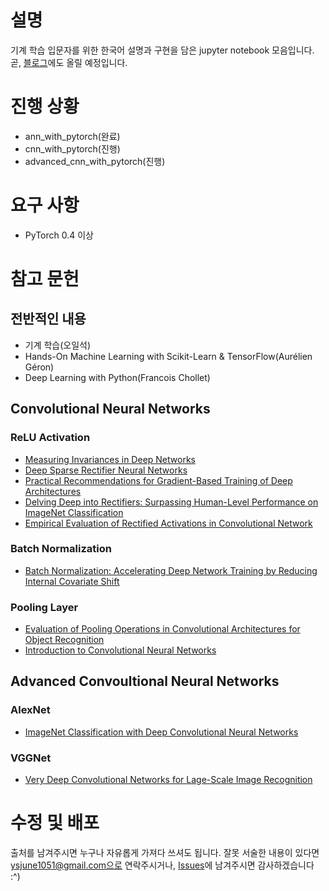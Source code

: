# 설명
기계 학습 입문자를 위한 한국어 설명과 구현을 담은 jupyter notebook 모음입니다.<br>
곧, [블로그](https://burgerphilia.github.io/)에도 올릴 예정입니다.<br>

# 진행 상황
* ann_with_pytorch(완료)<br>
* cnn_with_pytorch(진행)<br>
* advanced_cnn_with_pytorch(진행)<br>

# 요구 사항
* PyTorch 0.4 이상

# 참고 문헌
## 전반적인 내용
* 기계 학습(오일석)<br>
* Hands-On Machine Learning with Scikit-Learn & TensorFlow(Aurélien Géron)<br>
* Deep Learning with Python(Francois Chollet)<br>

## Convolutional Neural Networks
### ReLU Activation
* [Measuring Invariances in Deep Networks](https://papers.nips.cc/paper/3790-measuring-invariances-in-deep-networks) 
* [Deep Sparse Rectifier Neural Networks](http://proceedings.mlr.press/v15/glorot11a.html)
* [Practical Recommendations for Gradient-Based Training of Deep Architectures](https://arxiv.org/abs/1206.5533)
* [Delving Deep into Rectifiers: Surpassing Human-Level Performance on ImageNet Classification](https://arxiv.org/abs/1502.01852) 
* [Empirical Evaluation of Rectified Activations in Convolutional Network](https://arxiv.org/abs/1505.00853)
### Batch Normalization
* [Batch Normalization: Accelerating Deep Network Training by Reducing Internal Covariate Shift](https://arxiv.org/abs/1502.03167)
### Pooling Layer
* [Evaluation of Pooling Operations in Convolutional Architectures for Object Recognition](http://ais.uni-bonn.de/papers/icann2010_maxpool.pdf)
* [Introduction to Convolutional Neural Networks](https://pdfs.semanticscholar.org/450c/a19932fcef1ca6d0442cbf52fec38fb9d1e5.pdf)

## Advanced Convoultional Neural Networks
### AlexNet
* [ImageNet Classification with Deep Convolutional Neural Networks](https://papers.nips.cc/paper/4824-imagenet-classification-with-deep-convolutional-neural-networks)
### VGGNet
* [Very Deep Convolutional Networks for Lage-Scale Image Recognition](https://arxiv.org/abs/1409.1556)

# 수정 및 배포
출처를 남겨주시면 누구나 자유롭게 가져다 쓰셔도 됩니다. 잘못 서술한 내용이 있다면 ysjune1051@gmail.com으로 연락주시거나, [Issues](https://github.com/burgerphilia/machine-learing-basics/issues)에 남겨주시면 감사하겠습니다 :^)
